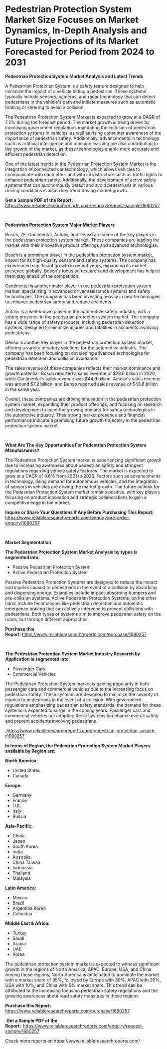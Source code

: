 <p><h1>Pedestrian Protection System Market Size Focuses on Market Dynamics, In-Depth Analysis and Future Projections of its Market Forecasted for Period from 2024 to 2031</h1></p><p><strong>Pedestrian Protection System Market Analysis and Latest Trends</strong></p>
<p><p>A Pedestrian Protection System is a safety feature designed to help minimize the impact of a vehicle hitting a pedestrian. These systems typically include sensors, cameras, and radar technology that can detect pedestrians in the vehicle's path and initiate measures such as automatic braking or steering to avoid a collision.</p><p>The Pedestrian Protection System Market is expected to grow at a CAGR of 7.2% during the forecast period. The market growth is being driven by increasing government regulations mandating the inclusion of pedestrian protection systems in vehicles, as well as rising consumer awareness of the importance of pedestrian safety. Additionally, advancements in technology such as artificial intelligence and machine learning are also contributing to the growth of the market, as these technologies enable more accurate and efficient pedestrian detection.</p><p>One of the latest trends in the Pedestrian Protection System Market is the integration of connected car technology, which allows vehicles to communicate with each other and with infrastructure such as traffic lights to enhance pedestrian safety. Additionally, the development of active safety systems that can autonomously detect and avoid pedestrians in various driving conditions is also a key trend driving market growth.</p></p>
<p><strong>Get a Sample PDF of the Report:&nbsp;</strong> <a href="https://www.reliableresearchreports.com/enquiry/request-sample/1690257">https://www.reliableresearchreports.com/enquiry/request-sample/1690257</a></p>
<p>&nbsp;</p>
<p><strong>Pedestrian Protection System Major Market Players</strong></p>
<p><p>Bosch, ZF, Continental, Autoliv, and Denso are some of the key players in the pedestrian protection system market. These companies are leading the market with their innovative product offerings and advanced technologies. </p><p>Bosch is a prominent player in the pedestrian protection system market, known for its high-quality sensors and safety systems. The company has experienced significant growth in recent years, expanding its market presence globally. Bosch's focus on research and development has helped them stay ahead of the competition.</p><p>Continental is another major player in the pedestrian protection system market, specializing in advanced driver assistance systems and safety technologies. The company has been investing heavily in new technologies to enhance pedestrian safety and reduce accidents.</p><p>Autoliv is a well-known player in the automotive safety industry, with a strong presence in the pedestrian protection system market. The company has a wide range of safety products, including pedestrian detection systems, designed to minimize injuries and fatalities in accidents involving pedestrians.</p><p>Denso is another key player in the pedestrian protection system market, offering a variety of safety solutions for the automotive industry. The company has been focusing on developing advanced technologies for pedestrian detection and collision avoidance.</p><p>The sales revenue of these companies reflects their market dominance and growth potential. Bosch reported a sales revenue of $78.6 billion in 2020, while Continental's sales revenue was $44.9 billion. Autoliv's sales revenue was around $7.2 billion, and Denso reported sales revenue of $43.6 billion in the same year.</p><p>Overall, these companies are driving innovation in the pedestrian protection system market, expanding their product offerings, and focusing on research and development to meet the growing demand for safety technologies in the automotive industry. Their strong market presence and financial performance indicate a promising future growth trajectory in the pedestrian protection system market.</p></p>
<p>&nbsp;</p>
<p><strong>What Are The Key Opportunities For Pedestrian Protection System Manufacturers?</strong></p>
<p><p>The Pedestrian Protection System market is experiencing significant growth due to increasing awareness about pedestrian safety and stringent regulations regarding vehicle safety features. The market is expected to grow at a CAGR of 8.6% from 2021 to 2026. Factors such as advancements in technology, rising demand for autonomous vehicles, and the integration of sensors in vehicles are driving the market growth. The future outlook for the Pedestrian Protection System market remains positive, with key players focusing on product innovation and strategic collaborations to gain a competitive edge in the market.</p></p>
<p><strong>Inquire or Share Your Questions If Any Before Purchasing This Report:</strong> <a href="https://www.reliableresearchreports.com/enquiry/pre-order-enquiry/1690257">https://www.reliableresearchreports.com/enquiry/pre-order-enquiry/1690257</a></p>
<p>&nbsp;</p>
<p><strong>Market Segmentation</strong></p>
<p><strong>The Pedestrian Protection System Market Analysis by types is segmented into:</strong></p>
<p><ul><li>Passive Pedestrian Protection System</li><li>Active Pedestrian Protection System</li></ul></p>
<p><p>Passive Pedestrian Protection Systems are designed to reduce the impact and injuries caused to pedestrians in the event of a collision by absorbing and dispersing energy. Examples include impact-absorbing bumpers and pre-collision systems. Active Pedestrian Protection Systems, on the other hand, include technologies like pedestrian detection and automatic emergency braking that can actively intervene to prevent collisions with pedestrians. Both types of systems aim to improve pedestrian safety on the roads, but through different approaches.</p></p>
<p><strong>Purchase this Report:&nbsp;</strong><a href="https://www.reliableresearchreports.com/purchase/1690257">https://www.reliableresearchreports.com/purchase/1690257</a></p>
<p>&nbsp;</p>
<p><strong>The Pedestrian Protection System Market Industry Research by Application is segmented into:</strong></p>
<p><ul><li>Passenger Cars</li><li>Commercial Vehicles</li></ul></p>
<p><p>The Pedestrian Protection System market is gaining popularity in both passenger cars and commercial vehicles due to the increasing focus on pedestrian safety. These systems are designed to minimize the severity of injuries to pedestrians in the event of a collision. With government regulations emphasizing pedestrian safety standards, the demand for these systems is expected to surge in the coming years. Passenger cars and commercial vehicles are adopting these systems to enhance overall safety and prevent accidents involving pedestrians.</p></p>
<p><a href="https://www.reliableresearchreports.com/pedestrian-protection-system-r1690257">&nbsp;https://www.reliableresearchreports.com/pedestrian-protection-system-r1690257</a></p>
<p><strong>In terms of Region, the Pedestrian Protection System Market Players available by Region are:</strong></p>
<p>
    <p> <strong> North America: </strong>
        <ul>
            <li>United States</li>
            <li>Canada</li>
        </ul>
        </p> 
    <p> <strong> Europe: </strong>
        <ul>
            <li>Germany</li>
            <li>France</li>
            <li>U.K.</li>
            <li>Italy</li>
            <li>Russia</li>
        </ul>
        </p> 
    <p> <strong> Asia-Pacific: </strong>
        <ul>
            <li>China</li>
            <li>Japan</li>
            <li>South Korea</li>
            <li>India</li>
            <li>Australia</li>
            <li>China Taiwan</li>
            <li>Indonesia</li>
            <li>Thailand</li>
            <li>Malaysia</li>
        </ul>
        </p> 
    <p> <strong> Latin America: </strong>
        <ul>
            <li>Mexico</li>
            <li>Brazil</li>
            <li>Argentina Korea</li>
            <li>Colombia</li>
        </ul>
        </p> 
    <p> <strong> Middle East & Africa: </strong>
        <ul>
            <li>Turkey</li>
            <li>Saudi</li>
            <li>Arabia</li>
            <li>UAE</li>
            <li>Korea</li>
        </ul>
    </p>
    </p>
<p><p>The pedestrian protection system market is expected to witness significant growth in the regions of North America, APAC, Europe, USA, and China. Among these regions, North America is anticipated to dominate the market with a market share of 35%, followed by Europe with 30%, APAC with 20%, USA with 10%, and China with 5% market share. This trend can be attributed to the increasing focus on pedestrian safety regulations and the growing awareness about road safety measures in these regions.</p></p>
<p><strong>Purchase this Report: </strong><a href="https://www.reliableresearchreports.com/purchase/1690257">https://www.reliableresearchreports.com/purchase/1690257</a></p>
<p>&nbsp;<strong>Get a Sample PDF of the Report:&nbsp;&nbsp;</strong><a href="https://www.reliableresearchreports.com/enquiry/request-sample/1690257">https://www.reliableresearchreports.com/enquiry/request-sample/1690257</a></p>
<p><strong></strong></p>
<p>Check more reports on https://www.reliableresearchreports.com/</p>